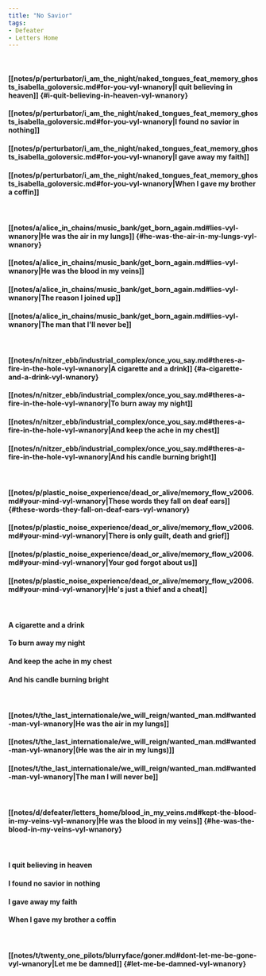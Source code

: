 ```yaml
---
title: "No Savior"
tags:
- Defeater
- Letters Home
---
```

&nbsp;
#### [[notes/p/perturbator/i_am_the_night/naked_tongues_feat_memory_ghosts_isabella_goloversic.md#for-you-vyl-wnanory|I quit believing in heaven]] {#i-quit-believing-in-heaven-vyl-wnanory}
#### [[notes/p/perturbator/i_am_the_night/naked_tongues_feat_memory_ghosts_isabella_goloversic.md#for-you-vyl-wnanory|I found no savior in nothing]]
#### [[notes/p/perturbator/i_am_the_night/naked_tongues_feat_memory_ghosts_isabella_goloversic.md#for-you-vyl-wnanory|I gave away my faith]]
#### [[notes/p/perturbator/i_am_the_night/naked_tongues_feat_memory_ghosts_isabella_goloversic.md#for-you-vyl-wnanory|When I gave my brother a coffin]]
&nbsp;
#### [[notes/a/alice_in_chains/music_bank/get_born_again.md#lies-vyl-wnanory|He was the air in my lungs]] {#he-was-the-air-in-my-lungs-vyl-wnanory}
#### [[notes/a/alice_in_chains/music_bank/get_born_again.md#lies-vyl-wnanory|He was the blood in my veins]]
#### [[notes/a/alice_in_chains/music_bank/get_born_again.md#lies-vyl-wnanory|The reason I joined up]]
#### [[notes/a/alice_in_chains/music_bank/get_born_again.md#lies-vyl-wnanory|The man that I'll never be]]
&nbsp;
#### [[notes/n/nitzer_ebb/industrial_complex/once_you_say.md#theres-a-fire-in-the-hole-vyl-wnanory|A cigarette and a drink]] {#a-cigarette-and-a-drink-vyl-wnanory}
#### [[notes/n/nitzer_ebb/industrial_complex/once_you_say.md#theres-a-fire-in-the-hole-vyl-wnanory|To burn away my night]]
#### [[notes/n/nitzer_ebb/industrial_complex/once_you_say.md#theres-a-fire-in-the-hole-vyl-wnanory|And keep the ache in my chest]]
#### [[notes/n/nitzer_ebb/industrial_complex/once_you_say.md#theres-a-fire-in-the-hole-vyl-wnanory|And his candle burning bright]]
&nbsp;
#### [[notes/p/plastic_noise_experience/dead_or_alive/memory_flow_v2006.md#your-mind-vyl-wnanory|These words they fall on deaf ears]] {#these-words-they-fall-on-deaf-ears-vyl-wnanory}
#### [[notes/p/plastic_noise_experience/dead_or_alive/memory_flow_v2006.md#your-mind-vyl-wnanory|There is only guilt, death and grief]]
#### [[notes/p/plastic_noise_experience/dead_or_alive/memory_flow_v2006.md#your-mind-vyl-wnanory|Your god forgot about us]]
#### [[notes/p/plastic_noise_experience/dead_or_alive/memory_flow_v2006.md#your-mind-vyl-wnanory|He's just a thief and a cheat]]
&nbsp;
#### A cigarette and a drink
#### To burn away my night
#### And keep the ache in my chest
#### And his candle burning bright
&nbsp;
#### [[notes/t/the_last_internationale/we_will_reign/wanted_man.md#wanted-man-vyl-wnanory|He was the air in my lungs]]
#### [[notes/t/the_last_internationale/we_will_reign/wanted_man.md#wanted-man-vyl-wnanory|(He was the air in my lungs)]]
#### [[notes/t/the_last_internationale/we_will_reign/wanted_man.md#wanted-man-vyl-wnanory|The man I will never be]]
&nbsp;
#### [[notes/d/defeater/letters_home/blood_in_my_veins.md#kept-the-blood-in-my-veins-vyl-wnanory|He was the blood in my veins]] {#he-was-the-blood-in-my-veins-vyl-wnanory}
&nbsp;
#### I quit believing in heaven
#### I found no savior in nothing
#### I gave away my faith
#### When I gave my brother a coffin
&nbsp;
#### [[notes/t/twenty_one_pilots/blurryface/goner.md#dont-let-me-be-gone-vyl-wnanory|Let me be damned]] {#let-me-be-damned-vyl-wnanory}
